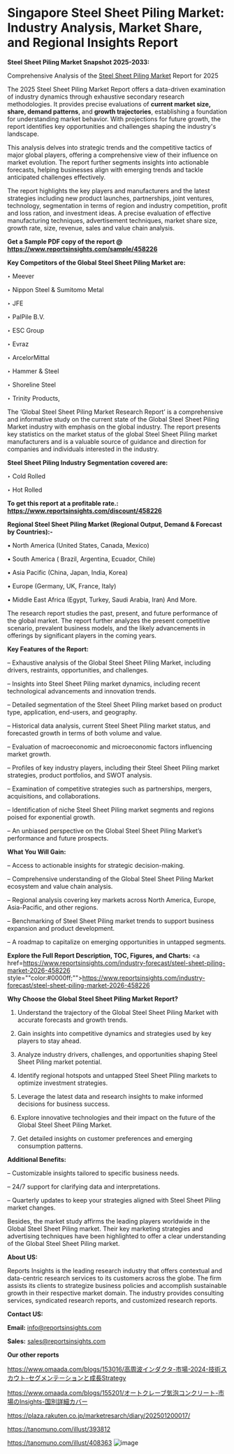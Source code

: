 # Singapore Steel Sheet Piling Market: Industry Analysis, Market Share, and Regional Insights Report

<strong>Steel Sheet Piling Market Snapshot 2025-2033:</strong>

Comprehensive Analysis of the <a href=https://www.reportsinsights.com/sample/458226>Steel Sheet Piling Market</a> Report for 2025

The 2025 Steel Sheet Piling Market Report offers a data-driven examination of industry dynamics through exhaustive secondary research methodologies. It provides precise evaluations of <strong>current market size, share, demand patterns</strong>, and <strong>growth trajectories</strong>, establishing a foundation for understanding market behavior. With projections for future growth, the report identifies key opportunities and challenges shaping the industry's landscape.

This analysis delves into strategic trends and the competitive tactics of major global players, offering a comprehensive view of their influence on market evolution. The report further segments insights into actionable forecasts, helping businesses align with emerging trends and tackle anticipated challenges effectively.

The report highlights the key players and manufacturers and the latest strategies including new product launches, partnerships, joint ventures, technology, segmentation in terms of region and industry competition, profit and loss ration, and investment ideas. A precise evaluation of effective manufacturing techniques, advertisement techniques, market share size, growth rate, size, revenue, sales and value chain analysis.

<strong>Get a Sample PDF copy of the report @ <a href=https://www.reportsinsights.com/sample/458226 style=color:#0000ff;>https://www.reportsinsights.com/sample/458226</a></strong>

<strong>Key Competitors of the Global Steel Sheet Piling Market are:</strong>

‣ Meever

‣ Nippon Steel & Sumitomo Metal

‣ JFE

‣ PalPile B.V.

‣ ESC Group

‣ Evraz

‣ ArcelorMittal

‣ Hammer & Steel

‣ Shoreline Steel

‣ Trinity Products,

The ‘Global Steel Sheet Piling Market Research Report’ is a comprehensive and informative study on the current state of the Global Steel Sheet Piling Market industry with emphasis on the global industry. The report presents key statistics on the market status of the global Steel Sheet Piling market manufacturers and is a valuable source of guidance and direction for companies and individuals interested in the industry.

<strong>Steel Sheet Piling Industry Segmentation covered are:</strong>

‣ Cold Rolled

‣ Hot Rolled

<strong>To get this report at a profitable rate.: <a href=https://www.reportsinsights.com/discount/458226 style=color:#0000ff;>https://www.reportsinsights.com/discount/458226</a></strong>

<strong>Regional Steel Sheet Piling Market (Regional Output, Demand &amp; Forecast by Countries):-</strong>

• North America (United States, Canada, Mexico)

• South America ( Brazil, Argentina, Ecuador, Chile)

• Asia Pacific (China, Japan, India, Korea)

• Europe (Germany, UK, France, Italy)

• Middle East Africa (Egypt, Turkey, Saudi Arabia, Iran) And More.

The research report studies the past, present, and future performance of the global market. The report further analyzes the present competitive scenario, prevalent business models, and the likely advancements in offerings by significant players in the coming years.

<strong>Key Features of the Report:</strong>

– Exhaustive analysis of the Global Steel Sheet Piling Market, including drivers, restraints, opportunities, and challenges.

– Insights into Steel Sheet Piling market dynamics, including recent technological advancements and innovation trends.

– Detailed segmentation of the Steel Sheet Piling market based on product type, application, end-users, and geography.

– Historical data analysis, current Steel Sheet Piling market status, and forecasted growth in terms of both volume and value.

– Evaluation of macroeconomic and microeconomic factors influencing market growth.

– Profiles of key industry players, including their Steel Sheet Piling market strategies, product portfolios, and SWOT analysis.

– Examination of competitive strategies such as partnerships, mergers, acquisitions, and collaborations.

– Identification of niche Steel Sheet Piling market segments and regions poised for exponential growth.

– An unbiased perspective on the Global Steel Sheet Piling Market’s performance and future prospects.

<strong>What You Will Gain:</strong>

– Access to actionable insights for strategic decision-making.

– Comprehensive understanding of the Global Steel Sheet Piling Market ecosystem and value chain analysis.

– Regional analysis covering key markets across North America, Europe, Asia-Pacific, and other regions.

– Benchmarking of Steel Sheet Piling market trends to support business expansion and product development.

– A roadmap to capitalize on emerging opportunities in untapped segments.

<strong>Explore the Full Report Description, TOC, Figures, and Charts:</strong>
<a href=https://www.reportsinsights.com/industry-forecast/steel-sheet-piling-market-2026-458226 style=""color:#0000ff;"">https://www.reportsinsights.com/industry-forecast/steel-sheet-piling-market-2026-458226</a>

<strong>Why Choose the Global Steel Sheet Piling Market Report?</strong>

1. Understand the trajectory of the Global Steel Sheet Piling Market with accurate forecasts and growth trends.

2. Gain insights into competitive dynamics and strategies used by key players to stay ahead.

3. Analyze industry drivers, challenges, and opportunities shaping Steel Sheet Piling market potential.

4. Identify regional hotspots and untapped Steel Sheet Piling markets to optimize investment strategies.

5. Leverage the latest data and research insights to make informed decisions for business success.

6. Explore innovative technologies and their impact on the future of the Global Steel Sheet Piling Market.

7. Get detailed insights on customer preferences and emerging consumption patterns.

<strong>Additional Benefits:</strong>

– Customizable insights tailored to specific business needs.

– 24/7 support for clarifying data and interpretations.

– Quarterly updates to keep your strategies aligned with Steel Sheet Piling market changes.

Besides, the market study affirms the leading players worldwide in the Global Steel Sheet Piling market. Their key marketing strategies and advertising techniques have been highlighted to offer a clear understanding of the Global Steel Sheet Piling market.

<strong><strong>About US</strong>:</strong>

Reports Insights is the leading research industry that offers contextual and data-centric research services to its customers across the globe. The firm assists its clients to strategize business policies and accomplish sustainable growth in their respective market domain. The industry provides consulting services, syndicated research reports, and customized research reports.

<strong>Contact US:</strong>

<p class=><b>Email:</b> <a href=mailto:info@reportsinsights.com>info@reportsinsights.com</a></p>
<p class=><b>Sales:</b> <a href=mailto:sales@reportsinsights.com>sales@reportsinsights.com</a></p>

<strong>Our other reports</strong>

<a href=https://www.omaada.com/blogs/153016/高周波インダクタ-市場-2024-技術スカウト-セグメンテーションと成長Strategy>https://www.omaada.com/blogs/153016/高周波インダクタ-市場-2024-技術スカウト-セグメンテーションと成長Strategy</a>

<a href=https://www.omaada.com/blogs/155201/オートクレーブ気泡コンクリート-市場のInsights-国別詳細カバー>https://www.omaada.com/blogs/155201/オートクレーブ気泡コンクリート-市場のInsights-国別詳細カバー</a>

<a href=https://plaza.rakuten.co.jp/marketresarch/diary/202501200017/>https://plaza.rakuten.co.jp/marketresarch/diary/202501200017/</a>

<a href=https://tanomuno.com/illust/393812>https://tanomuno.com/illust/393812</a>

<a href=https://tanomuno.com/illust/408363>https://tanomuno.com/illust/408363</a>
![image](https://github.com/user-attachments/assets/b26c0499-31c7-44f1-ae35-86ce826c31ae)
